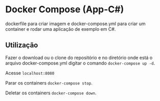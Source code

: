 
# Docker Compose (App-C#)

dockerfile para criar imagem e docker-compose.yml para criar um container e rodar uma aplicação de exemplo em C#.


## Utilização

Fazer o download ou o clone do repositório e no diretório onde está o arquivo docker-compose.yml digitar o comando `docker-compose up -d`.

Acesse `localhost:8080`

Parar os containers `docker-compose stop`.

Deletar os containers `docker-compose down`.


